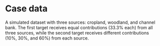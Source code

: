 # Case data	
A simulated dataset with three sources: cropland, woodland, and channel bank. The first target receives equal contributions (33.3% each) from all three sources, while the second target receives different contributions (10%, 30%, and 60%) from each source. 
